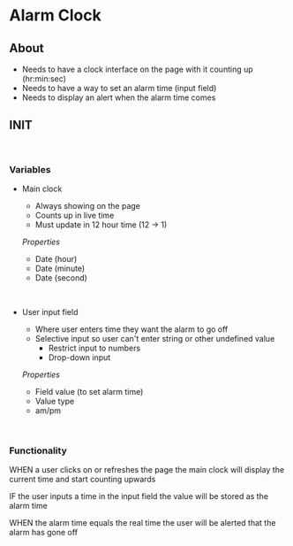 # Alarm Clock

## About
* Needs to have a clock interface on the page with it counting up (hr:min:sec)
* Needs to have a way to set an alarm time (input field)
* Needs to display an alert when the alarm time comes

## INIT
<br>

### **Variables**
- Main clock
    * Always showing on the page
    * Counts up in live time
    * Must update in 12 hour time (12 -> 1)

    *Properties*<br>
    - Date (hour)
    - Date (minute)
    - Date (second)
<br>

- User input field
    * Where user enters time they want the alarm to go off
    * Selective input so user can't enter string or other undefined value
        - Restrict input to numbers
        - Drop-down input
    
    *Properties*<br>
    - Field value (to set alarm time)
    - Value type 
    - am/pm
<br>

### **Functionality**

WHEN a user clicks on or refreshes the page
    the main clock will display the current time and start counting upwards

IF the user inputs a time in the input field
    the value will be stored as the alarm time

WHEN the alarm time equals the real time
    the user will be alerted that the alarm has gone off
